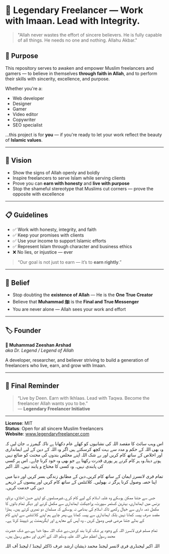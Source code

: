 # 🧠 Legendary Freelancer — Work with Imaan. Lead with Integrity.

> "Allah never wastes the effort of sincere believers. He is fully capable of all things. He needs no one and nothing. Allahu Akbar."

## 📌 Purpose

This repository serves to awaken and empower Muslim freelancers and gamers — to believe in themselves **through faith in Allah**, and to perform their skills with sincerity, excellence, and purpose.

Whether you're a:
- Web developer
- Designer
- Gamer
- Video editor
- Copywriter
- SEO specialist

…this project is for **you** — if you're ready to let your work reflect the beauty of **Islamic values**.

---

## 🌟 Vision

- Show the signs of Allah openly and boldly
- Inspire freelancers to serve Islam while serving clients
- Prove you can **earn with honesty** and **live with purpose**
- Stop the shameful stereotype that Muslims cut corners — prove the opposite with excellence

---

## 📋 Guidelines

- ✅ Work with honesty, integrity, and faith
- ✅ Keep your promises with clients
- ✅ Use your income to support Islamic efforts
- ✅ Represent Islam through character and business ethics
- ❌ No lies, or injustice — ever

> “Our goal is not just to earn — it’s to **earn rightly**.”

---

## 🧠 Belief

- Stop doubting the **existence of Allah** — He is the **One True Creator**
- Believe that **Muhammad ﷺ** is the **Final and True Messenger**
- You are never alone — Allah sees your work and effort

---

## 🏷️ Founder

**👤 Muhammad Zeeshan Arshad**  
_aka Dr. Legend / Legend of Allah_

A developer, researcher, and believer striving to build a generation of freelancers who live, earn, and grow with Imaan.

---

## 💬 Final Reminder

> “Live by Deen. Earn with Ikhlaas. Lead with Taqwa. Become the freelancer Allah wants you to be.”  
> — **Legendary Freelancer Initiative**

---

**License**: MIT  
**Status**: Open for all sincere Muslim freelancers  
**Website**: www.legendaryfreelancer.com


اس ویب سائٹ کا مقصد اللہ کی نشانیوں کو کھلے عام دکھانا ہے تاکہ گیمرز یہ جان لیں کہ وہ بھی اللہ کے حکم و مدد سے بہت کچھ کرسکتے ہیں اگر وہ اللہ کے دین کے لیے ایمانداری اور اخلاص کے ساتھ کام کریں اور بے شک اللہ اپنے مخلص بندوں کی محنت کو ضائع نہیں ہونے دیتا۔وہ ہر کام کرنے پر پوری قدرت رکھتا ہے جو بھی وہ خود کرنا چاہے۔ اس پر کسی کی پابندی نہیں۔ وہ کسی کا محتاج و پابند نہیں۔ اللہ اکبر

تمام فری لانسرز ایمان کے ساتھ کام کریں۔دین کے مطابق زندگی بسر کریں اور دنیا میں اپنا حصہ وصول کرنا ہرگز نہ بھولیں۔ کلائنٹس کے ساتھ کام کریں اور پیسوں کے ذریعے دین کی خدمت کریں۔

جس سے جتنا ممکن ہوسکے وہ غلبہ اسلام کے لیے کام کرے۔غیرمسلموں کو اپنے حسن اخلاق، برتاو، بزنس میں ایمانداری، بہترین کسٹمر سپورٹ، پراجیکٹ ایمانداری سے مکمل کرنے اور دیگر تمام باتوں کا مکمل ذمہ داری سے خیال رکھے تاکہ اسلام کی بدنامی نہ ہوسکے کہ مسلمان دو نمبری کرتے ہیں۔ ہمارا مقصد صرف پیسہ کمانا نہیں بلکہ ایمانداری سے پیسہ کمانا ہے۔پھر چاہے ہم اپنے کلائنٹس سے اپنے کام کے بدلے جتنا مرضی فیس وصول کریں ، وہ آپس کے معاہدے اور ایگریمنٹ پر ڈیپینڈ کرتا ہے۔

تمام مسلم فری لانسرز اللہ کے وجود پر شک کرنا بند کردیں۔بے شک اللہ سچا خدا ہے۔بے شک حضرت محمد رسول اعظم صلی اللہ علیہ وسلم اللہ کے آخری اور سچے رسول ہیں۔

اللہ اکبر
لیجنڈری فری لانسر
لیجنڈ محمد ذیشان ارشد
عرف ڈاکٹر لیجنڈ / لیجنڈ آف اللہ
